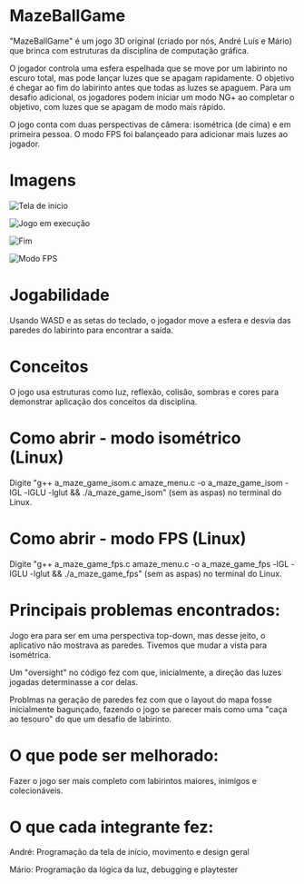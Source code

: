# MazeBallGame
"MazeBallGame" é um jogo 3D original (criado por nós, André Luís e Mário) que brinca com estruturas da disciplina de computação gráfica.

O jogador controla uma esfera espelhada que se move por um labirinto no escuro total, mas pode lançar luzes que se apagam rapidamente. O objetivo é chegar ao fim do labirinto antes que todas as luzes se apaguem. Para um desafio adicional, os jogadores podem iniciar um modo NG+ ao completar o objetivo, com luzes que se apagam de modo mais rápido.

O jogo conta com duas perspectivas de câmera: isométrica (de cima) e em primeira pessoa. O modo FPS foi balançeado para adicionar mais luzes ao jogador.

# Imagens
![Tela de inicio](https://i.imgur.com/WkDoRmz.png)

![Jogo em execução](https://i.imgur.com/jOD6IvB.png)

![Fim](https://i.imgur.com/rQFtNgi.png)

![Modo FPS](https://i.imgur.com/9dEjoLe.png)

# Jogabilidade
Usando WASD e as setas do teclado, o jogador move a esfera e desvia das paredes do labirinto para encontrar a saída.

# Conceitos 
O jogo usa estruturas como luz, reflexão, colisão, sombras e cores para demonstrar aplicação dos conceitos da disciplina.

# Como abrir - modo isométrico (Linux)
Digite "g++ a_maze_game_isom.c amaze_menu.c -o a_maze_game_isom -lGL -lGLU -lglut && ./a_maze_game_isom" (sem as aspas) no terminal do Linux.

# Como abrir - modo FPS (Linux)
Digite "g++ a_maze_game_fps.c amaze_menu.c -o a_maze_game_fps -lGL -lGLU -lglut && ./a_maze_game_fps" (sem as aspas) no terminal do Linux.

# Principais problemas encontrados:
Jogo era para ser em uma perspectiva top-down, mas desse jeito, o aplicativo não mostrava as paredes. Tivemos que mudar a vista para isométrica.

Um "oversight" no código fez com que, inicialmente, a direção das luzes jogadas determinasse a cor delas.

Problmas na geração de paredes fez com que o layout do mapa fosse inicialmente bagunçado, fazendo o jogo se parecer mais como uma "caça ao tesouro" do que um desafio de labirinto.

# O que pode ser melhorado:
Fazer o jogo ser mais completo com labirintos maiores, inimigos e colecionáveis.

# O que cada integrante fez:
André: Programação da tela de início, movimento e design geral

Mário: Programação da lógica da luz, debugging e playtester
